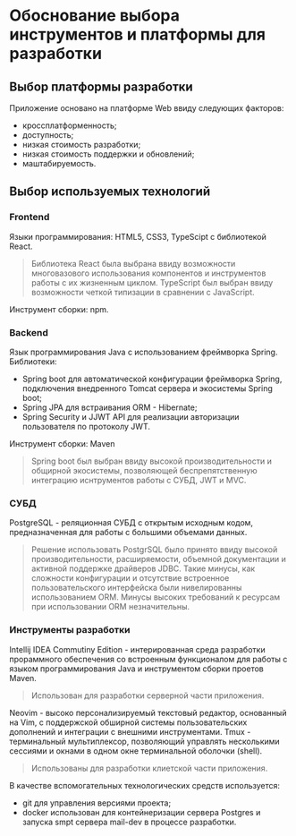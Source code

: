 # Обоснование выбора инструментов и платформы для разработки

## Выбор платформы разработки

Приложение основано на платформе Web ввиду следующих факторов:

- кроссплатформенность;
- доступность;
- низкая стоимость разработки;
- низкая стоимость поддержки и обновлений;
- маштабируемость.

## Выбор используемых технологий

### Frontend

Языки программирования: HTML5, CSS3, TypeScipt с библиотекой React.

> Библиотека React была выбрана ввиду возможности многовазового использования компонентов и инструментов работы с их жизненным циклом.
> TypeScript был выбран ввиду возможности четкой типизации в сравнении с JavaScript.

Инструмент сборки: npm.

### Backend

Язык программирования Java с использованием фреймворка Spring.
Библиотеки:

- Spring boot для автоматической конфигурации фреймворка Spring, подключения внедренного Tomcat сервера и экосистемы Spring boot;
- Spring JPA для встраивания ORM - Hibernate;
- Spring Security и JJWT API для реализации авторизации пользователя по протоколу JWT.

Инструмент сборки: Maven

> Spring boot был выбран ввиду высокой производительности и общирной экосистемы, позволяющей беспрепятственную интеграцию иснтрументов работы с СУБД, JWT и MVC.

### СУБД

PostgreSQL - реляционная СУБД с открытым исходным кодом, предназначенная для работы с большими объемами данных.

> Решение использовать PostgrSQL было принято ввиду высокой производительности, расширяемости, объемной документации и активной поддержке драйверов JDBC. Такие минусы, как сложности конфигурации и отсутствие встроенное пользовательского интерфейска были нивелированны использованием ORM. Минусы высоких требований к ресурсам при использовании ORM незначительны.

### Инструменты разработки


Intellij IDEA Commutiny Edition - интерированная среда разработки прораммного обеспечения со встроенным функционалом для работы с языком программирования Java и инструментом сборки проетов Maven.

> Использован для разработки серверной части приложения.

Neovim - высоко персонализируемый текстовый редактор, основанный на Vim, с поддержской обширной системы пользовательских дополнений и интеграции с внешними инструментами.
Tmux - терминальный мультиплексор, позволяющий управлять несколькими сессиями и окнами в одном окне терминальной оболочки (shell).

> Использованы для разработки клиетской части приложения.

В качестве вспомогательных технологических средств используется:

- git для управления версиями проекта;
- docker использован для контейнеризации сервера Postgres и запуска smpt сервера mail-dev в процессе разработки.

